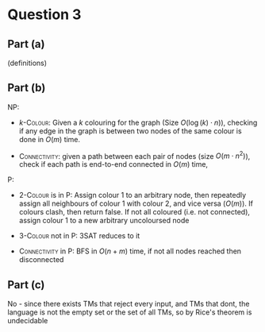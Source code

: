 # Question 3
## Part (a)
(definitions)

## Part (b)

NP:

- $k$<span style="font-variant:small-caps;">-Colour</span>: Given a $k$ colouring for the graph (Size $O(\log (k) \cdot n )$), checking if any edge in the graph is between two nodes of the same colour is done in $O(m)$ time.

- <span style="font-variant:small-caps;">Connectivity</span>: given a path between each pair of nodes (size $O(m\cdot n^2)$), check if each path is end-to-end connected in $O(m)$ time, 

P:
- $2$<span style="font-variant:small-caps;">-Colour</span> is in P: Assign colour 1 to an arbitrary node, then repeatedly assign all neighbours of colour 1 with colour 2, and vice versa ($O(m)$). If colours clash, then return false. If not all coloured (i.e. not connected), assign colour 1 to a new arbitrary uncoloursed node 

- $3$<span style="font-variant:small-caps;">-Colour</span> not in P: 3SAT reduces to it

- <span style="font-variant:small-caps;">Connectivity</span> in P: BFS in $O(n+m)$ time, if not all nodes reached then disconnected

## Part (c)

No - since there exists TMs that reject every input, and TMs that dont, the language is not the empty set or the set of all TMs, so by Rice's theorem is undecidable